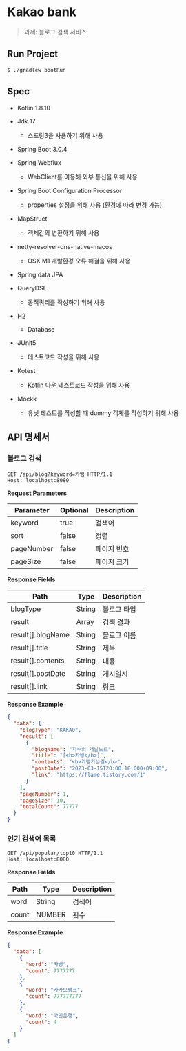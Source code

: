 # Kakao bank

> 과제: 블로그 검색 서비스

## Run Project

```bash
$ ./gradlew bootRun
```

## Spec

- Kotlin 1.8.10
- Jdk 17
  - 스프링3을 사용하기 위해 사용
- Spring Boot 3.0.4
- Spring Webflux
  - WebClient를 이용해 외부 통신을 위해 사용
- Spring Boot Configuration Processor
  - properties 설정을 위해 사용 (환경에 따라 변경 가능)
- MapStruct
  - 객체간의 변환하기 위해 사용
- netty-resolver-dns-native-macos
  - OSX M1 개발환경 오류 해결을 위해 사용


- Spring data JPA
- QueryDSL
  - 동적쿼리를 작성하기 위해 사용
- H2
  - Database

- JUnit5
  - 테스트코드 작성을 위해 사용
- Kotest
  - Kotlin 다운 테스트코드 작성을 위해 사용
- Mockk
  - 유닛 테스트를 작성할 때 dummy 객체를 작성하기 위해 사용

## API 명세서

### 블로그 검색

```
GET /api/blog?keyword=카뱅 HTTP/1.1
Host: localhost:8080
```

**Request Parameters**

| Parameter  | Optional | Description |
|------------|----------|-------------|
| keyword    | true     | 검색어         |
| sort       | false    | 정렬          |
| pageNumber | false    | 페이지 번호      |
| pageSize   | false    | 페이지 크기      |

**Response Fields**

| Path              | Type   | Description |
|-------------------|--------|-------------|
| blogType          | String | 블로그 타입      |
| result            | Array  | 검색 결과       |
| result[].blogName | String | 블로그 이름      |
| result[].title    | String | 제목          |
| result[].contents | String | 내용          |
| result[].postDate | String | 게시일시        |
| result[].link     | String | 링크          |

**Response Example**

```json
{
  "data": {
    "blogType": "KAKAO",
    "result": [
      {
        "blogName": "지수의 개발노트",
        "title": "[<b>카뱅</b>]",
        "contents": "<b>카뱅가는길</b>",
        "postDate": "2023-03-15T20:00:18.000+09:00",
        "link": "https://flame.tistory.com/1"
      }
    ],
    "pageNumber": 1,
    "pageSize": 10,
    "totalCount": 77777
  }
}
```

### 인기 검색어 목록

```
GET /api/popular/top10 HTTP/1.1
Host: localhost:8080
```

**Response Fields**

| Path  | Type   | Description |
|-------|--------|-------------|
| word  | String | 검색어         |
| count | NUMBER | 횟수          |

**Response Example**

```json
{
  "data": [
    {
      "word": "카뱅",
      "count": 7777777
    },
    {
      "word": "카카오뱅크",
      "count": 777777777
    },
    {
      "word": "국민은행",
      "count": 4
    }
  ]
}
``` 
